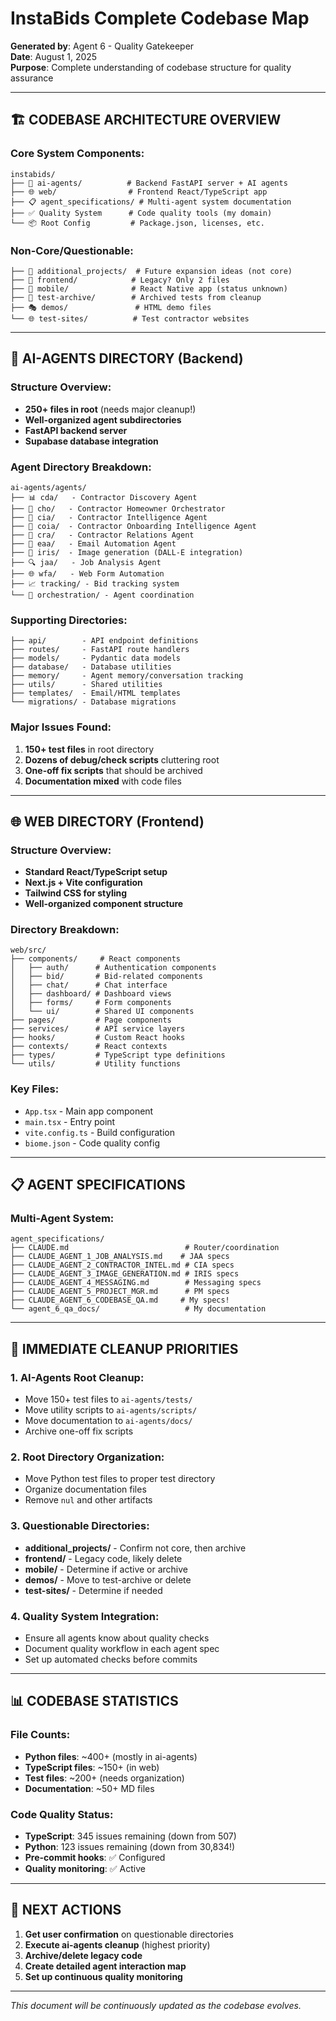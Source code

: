 # InstaBids Complete Codebase Map

**Generated by**: Agent 6 - Quality Gatekeeper  
**Date**: August 1, 2025  
**Purpose**: Complete understanding of codebase structure for quality assurance

---

## 🏗️ **CODEBASE ARCHITECTURE OVERVIEW**

### **Core System Components:**

```
instabids/
├── 🤖 ai-agents/          # Backend FastAPI server + AI agents
├── 🌐 web/                # Frontend React/TypeScript app
├── 📋 agent_specifications/ # Multi-agent system documentation
├── ✅ Quality System      # Code quality tools (my domain)
└── 📦 Root Config         # Package.json, licenses, etc.
```

### **Non-Core/Questionable:**
```
├── 📁 additional_projects/  # Future expansion ideas (not core)
├── 📁 frontend/            # Legacy? Only 2 files
├── 📱 mobile/              # React Native app (status unknown)
├── 🧪 test-archive/        # Archived tests from cleanup
├── 🎭 demos/               # HTML demo files
└── 🌐 test-sites/          # Test contractor websites
```

---

## 🤖 **AI-AGENTS DIRECTORY (Backend)**

### **Structure Overview:**
- **250+ files in root** (needs major cleanup!)
- **Well-organized agent subdirectories**
- **FastAPI backend server**
- **Supabase database integration**

### **Agent Directory Breakdown:**

```
ai-agents/agents/
├── 📊 cda/   - Contractor Discovery Agent
├── 🤝 cho/   - Contractor Homeowner Orchestrator  
├── 🧠 cia/   - Contractor Intelligence Agent
├── 📝 coia/  - Contractor Onboarding Intelligence Agent
├── 🤖 cra/   - Contractor Relations Agent
├── 📧 eaa/   - Email Automation Agent
├── 🎨 iris/  - Image generation (DALL-E integration)
├── 🔍 jaa/   - Job Analysis Agent
├── 🌐 wfa/   - Web Form Automation
├── 📈 tracking/ - Bid tracking system
└── 🔄 orchestration/ - Agent coordination
```

### **Supporting Directories:**
```
├── api/        - API endpoint definitions
├── routes/     - FastAPI route handlers
├── models/     - Pydantic data models
├── database/   - Database utilities
├── memory/     - Agent memory/conversation tracking
├── utils/      - Shared utilities
├── templates/  - Email/HTML templates
└── migrations/ - Database migrations
```

### **Major Issues Found:**
1. **150+ test files** in root directory
2. **Dozens of debug/check scripts** cluttering root
3. **One-off fix scripts** that should be archived
4. **Documentation mixed** with code files

---

## 🌐 **WEB DIRECTORY (Frontend)**

### **Structure Overview:**
- **Standard React/TypeScript setup**
- **Next.js + Vite configuration**
- **Tailwind CSS for styling**
- **Well-organized component structure**

### **Directory Breakdown:**

```
web/src/
├── components/     # React components
│   ├── auth/      # Authentication components
│   ├── bid/       # Bid-related components
│   ├── chat/      # Chat interface
│   ├── dashboard/ # Dashboard views
│   ├── forms/     # Form components
│   └── ui/        # Shared UI components
├── pages/         # Page components
├── services/      # API service layers
├── hooks/         # Custom React hooks
├── contexts/      # React contexts
├── types/         # TypeScript type definitions
└── utils/         # Utility functions
```

### **Key Files:**
- `App.tsx` - Main app component
- `main.tsx` - Entry point
- `vite.config.ts` - Build configuration
- `biome.json` - Code quality config

---

## 📋 **AGENT SPECIFICATIONS**

### **Multi-Agent System:**
```
agent_specifications/
├── CLAUDE.md                          # Router/coordination
├── CLAUDE_AGENT_1_JOB_ANALYSIS.md    # JAA specs
├── CLAUDE_AGENT_2_CONTRACTOR_INTEL.md # CIA specs
├── CLAUDE_AGENT_3_IMAGE_GENERATION.md # IRIS specs
├── CLAUDE_AGENT_4_MESSAGING.md        # Messaging specs
├── CLAUDE_AGENT_5_PROJECT_MGR.md      # PM specs
├── CLAUDE_AGENT_6_CODEBASE_QA.md     # My specs!
└── agent_6_qa_docs/                   # My documentation
```

---

## 🚨 **IMMEDIATE CLEANUP PRIORITIES**

### **1. AI-Agents Root Cleanup:**
- Move 150+ test files to `ai-agents/tests/`
- Move utility scripts to `ai-agents/scripts/`
- Move documentation to `ai-agents/docs/`
- Archive one-off fix scripts

### **2. Root Directory Organization:**
- Move Python test files to proper test directory
- Organize documentation files
- Remove `nul` and other artifacts

### **3. Questionable Directories:**
- **additional_projects/** - Confirm not core, then archive
- **frontend/** - Legacy code, likely delete
- **mobile/** - Determine if active or archive
- **demos/** - Move to test-archive or delete
- **test-sites/** - Determine if needed

### **4. Quality System Integration:**
- Ensure all agents know about quality checks
- Document quality workflow in each agent spec
- Set up automated checks before commits

---

## 📊 **CODEBASE STATISTICS**

### **File Counts:**
- **Python files**: ~400+ (mostly in ai-agents)
- **TypeScript files**: ~150+ (in web)
- **Test files**: ~200+ (needs organization)
- **Documentation**: ~50+ MD files

### **Code Quality Status:**
- **TypeScript**: 345 issues remaining (down from 507)
- **Python**: 123 issues remaining (down from 30,834!)
- **Pre-commit hooks**: ✅ Configured
- **Quality monitoring**: ✅ Active

---

## 🎯 **NEXT ACTIONS**

1. **Get user confirmation** on questionable directories
2. **Execute ai-agents cleanup** (highest priority)
3. **Archive/delete legacy code**
4. **Create detailed agent interaction map**
5. **Set up continuous quality monitoring**

---

*This document will be continuously updated as the codebase evolves.*